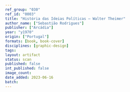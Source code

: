 ```yaml
---
ref_group: "030"
ref_id: "0003"
title: "História das Ideias Políticas — Walter Theimer"
author_name: ["Sebastião Rodrigues"]
publisher: ["Arcádia"]
year: "y1970"
origin: ["Portugal"]
formats: [book, book-cover]
disciplines: [graphic-design]
tags:
layout: artifact
status: scan
published: false
int_published: false
image_count:
date_added: 2023-06-16
batch:
---
```

